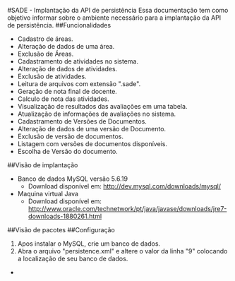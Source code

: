 #SADE - Implantação da API de persistência
Essa documentação tem como objetivo informar sobre o ambiente necessário para a implantação da API de persistência.
##Funcionalidades
* Cadastro de áreas.
* Alteração de dados de uma área.
* Exclusão de Áreas.
* Cadastramento de atividades no sistema.
* Alteração de dados de atividades.
* Exclusão de atividades.
* Leitura de arquivos com extensão ".sade".
* Geração de nota final de docente.
* Calculo de nota das atividades.
* Visualização de resultados das avaliações em uma tabela.
* Atualização de informações de avaliações no sistema.
* Cadastramento de Versões de Documentos.
* Alteração de dados de uma versão de Documento.
* Exclusão de versão de documentos.
* Listagem com versões de documentos disponíveis.
* Escolha de Versão do documento.

##Visão de implantação
* Banco de dados MySQL versão 5.6.19
  * Download disponível em: http://dev.mysql.com/downloads/mysql/
* Maquina virtual Java
  * Download disponível em: http://www.oracle.com/technetwork/pt/java/javase/downloads/jre7-downloads-1880261.html

##Visão de pacotes
##Configuração
1. Apos instalar o MySQL, crie um banco de dados.
2. Abra o arquivo "persistence.xml" e altere o valor da linha "9" colocando a localização de seu banco de dados.
* <property name="javax.persistence.jdbc.url" value="Coloque aqui o local de seu banco"/>

